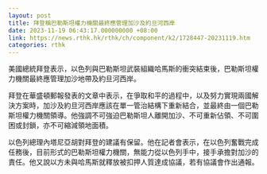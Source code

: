 ```yaml
---
layout: post
title: 拜登稱巴勒斯坦權力機關最終應管理加沙及約旦河西岸
date: 2023-11-19 06:43:17.000000000 +08:00
link: https://news.rthk.hk/rthk/ch/component/k2/1728447-20231119.htm
categories: rthk
---
```


美國總統拜登表示，以色列與巴勒斯坦武裝組織哈馬斯的衝突結束後，巴勒斯坦權力機關最終應管理加沙地帶及約旦河西岸。

拜登在華盛頓郵報發表的文章中表示，在爭取和平的過程中，以及努力實現兩國解決方案時，加沙及約旦河西岸應該在單一管治結構下重新結合，並最終由一個巴勒斯坦權力機關領導。他強調不可強迫巴勒斯坦人離開加沙、不可重新佔領、不可圍困或封鎖，亦不可縮減領地面積。

以色列總理內塔尼亞胡對拜登的建議有保留。他在記者會表示，在以色列奮戰完成任務後，目前形式的巴勒斯坦權力機關，無能力從以色列手中，接手承擔對加沙的責任。他又說以方未與哈馬斯就釋放被扣押人質達成協議，若有協議會作出通報。
